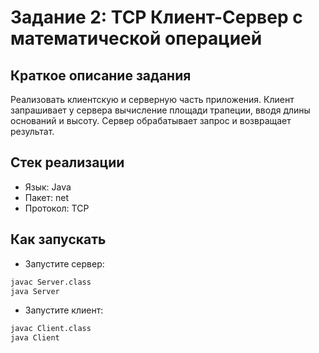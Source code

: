# Задание 2: TCP Клиент-Сервер с математической операцией

## Краткое описание задания

Реализовать клиентскую и серверную часть приложения. Клиент запрашивает у сервера вычисление площади трапеции, вводя длины оснований и высоту. Сервер обрабатывает запрос и возвращает результат.

## Стек реализации

- Язык: Java
- Пакет: net
- Протокол: TCP

## Как запускать

* Запустите сервер:

```bash
javac Server.class
java Server
```

* Запустите клиент:

```bash
javac Client.class
java Client
```